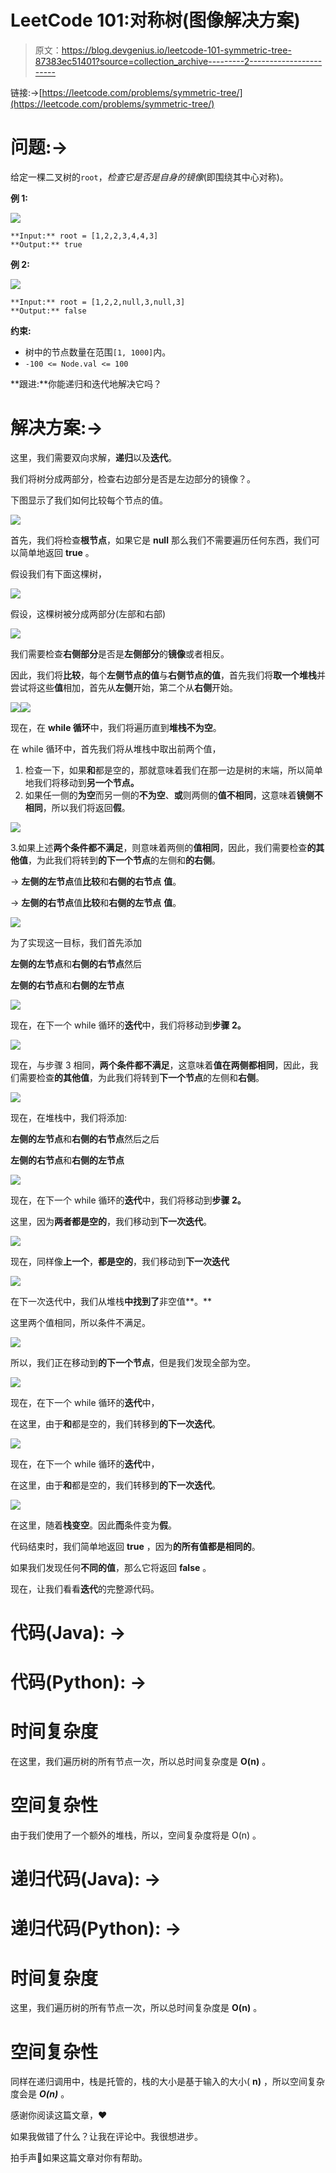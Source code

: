 # LeetCode 101:对称树(图像解决方案)

> 原文：<https://blog.devgenius.io/leetcode-101-symmetric-tree-87383ec51401?source=collection_archive---------2----------------------->

链接:→[https://leetcode.com/problems/symmetric-tree/](https://leetcode.com/problems/symmetric-tree/)

# 问题:→

给定一棵二叉树的`root`，*检查它是否是自身的镜像*(即围绕其中心对称)。

**例 1:**

![](img/9d3b10718f8b5fc0ad72e42972f113a5.png)

```
**Input:** root = [1,2,2,3,4,4,3]
**Output:** true
```

**例 2:**

![](img/bea2266ef7d85f44ba1ee8367778874e.png)

```
**Input:** root = [1,2,2,null,3,null,3]
**Output:** false
```

**约束:**

*   树中的节点数量在范围`[1, 1000]`内。
*   `-100 <= Node.val <= 100`

**跟进:**你能递归和迭代地解决它吗？

# 解决方案:→

这里，我们需要双向求解，**递归**以及**迭代**。

我们将树分成两部分，检查右边部分是否是左边部分的镜像？。

下图显示了我们如何比较每个节点的值。

![](img/b1ff961f7cc508919b27db25f02c6f55.png)

首先，我们将检查**根节点**，如果它是 **null** 那么我们不需要遍历任何东西，我们可以简单地返回 **true** 。

假设我们有下面这棵树，

![](img/3a7c305f2eb809e98f8dbde6acf222c5.png)

假设，这棵树被分成两部分(左部和右部)

![](img/81a7fc33f760d64549318d3d95db8a0a.png)

我们需要检查**右侧部分**是否是**左侧部分**的**镜像**或者相反。

因此，我们将**比较**，每个**左侧节点的值**与**右侧节点的值**，首先我们将**取一个堆栈**并尝试将这些**值**相加，首先从**左侧**开始，第二个从**右侧**开始。

![](img/4d3a732fc9e631c81ce7d0c6067a830c.png)![](img/98c1eec0b839e45c6cb3324cb504f409.png)

现在，在 **while 循环**中，我们将遍历直到**堆栈不为空**。

在 while 循环中，首先我们将从堆栈中取出前两个值，

1.  检查一下，如果**和**都是空的，那就意味着我们在那一边是树的末端，所以简单地我们将移动到**另一个节点。**
2.  如果任一侧的**为空**而另一侧的**不为空**、**或**则两侧的**值不相同**，这意味着**镜侧不相同**，所以我们将返回**假**。

![](img/ea85a4a8ca23cb4b1e1b381669b0f276.png)

3.如果上述**两个条件都不满足**，则意味着两侧的**值相同**，因此，我们需要检查**的其他值**，为此我们将转到**的下一个节点**的左侧和**的右侧**。

→ **左侧的左节点**值**比较**和**右侧的右节点** **值**。

→ **左侧的右节点**值**比较**和**右侧的左节点** **值**。

![](img/e7f8f406fe0d72185ec849a1d4037869.png)

为了实现这一目标，我们首先添加

**左侧的左节点**和**右侧的右节点**然后

**左侧的右节点**和**右侧的左节点**

![](img/39304cd676fb9e72453311eb492cebdf.png)

现在，在下一个 while 循环的**迭代**中，我们将移动到**步骤 2。**

![](img/b94b938fe7fba0b0e002d85261d35de4.png)

现在，与步骤 3 相同，**两个条件都不满足**，这意味着**值在两侧都相同**，因此，我们需要检查**的其他值**，为此我们将转到**下一个节点**的左侧和**右侧**。

![](img/409562e526736109e2126f7a3995cf2c.png)

现在，在堆栈中，我们将添加:

**左侧的左节点**和**右侧的右节点**然后之后

**左侧的右节点**和**右侧的左节点**

![](img/da76b3f8e4deb180f54c99a3c9856448.png)

现在，在下一个 while 循环的**迭代**中，我们将移动到**步骤 2。**

这里，因为**两者都是空的**，我们移动到**下一次迭代**。

![](img/e8ec6eb66ff5570abba5538cc0253f12.png)

现在，同样像**上一个**，**都是空的**，我们移动到**下一次迭代**

![](img/bbd98398e824ec7dd805fb4fc9090137.png)

在下一次迭代中，我们从堆栈**中找到了**非空值**。**

这里两个值相同，所以条件不满足。

![](img/c7bda01dcb6f287767de2d4700714b35.png)

所以，我们正在移动到**的下一个节点**，但是我们发现全部为空。

![](img/3ce926aa54404ffb2a67dce4dcf999e0.png)

现在，在下一个 while 循环的**迭代**中，

在这里，由于**和**都是空的，我们转移到**的下一次迭代**。

![](img/318e09a06afab89ecbaa4591d727f5d4.png)

现在，在下一个 while 循环的**迭代**中，

在这里，由于**和**都是空的，我们转移到**的下一次迭代**。

![](img/438957d3611a424669ba7be645fa6a1d.png)

在这里，随着**栈变空**。因此**而**条件变为**假**。

代码结束时，我们简单地返回 **true** ，因为**的所有值都是相同的**。

如果我们发现任何**不同的值**，那么它将返回 **false** 。

现在，让我们看看**迭代**的完整源代码。

# 代码(Java): →

# 代码(Python): →

# 时间复杂度

在这里，我们遍历树的所有节点一次，所以总时间复杂度是 **O(n)** 。

# 空间复杂性

由于我们使用了一个额外的堆栈，所以，空间复杂度将是 O(n) 。

# 递归代码(Java): →

# 递归代码(Python): →

# 时间复杂度

这里，我们遍历树的所有节点一次，所以总时间复杂度是 **O(n)** 。

# 空间复杂性

同样在递归调用中，栈是托管的，栈的大小是基于输入的大小( **n)** ，所以空间复杂度会是 ***O(n)*** 。

感谢你阅读这篇文章，❤

如果我做错了什么？让我在评论中。我很想进步。

拍手声👏如果这篇文章对你有帮助。
